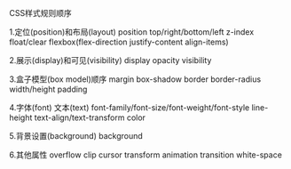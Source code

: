 CSS样式规则顺序

1.定位(position)和布局(layout)
  position 
  top/right/bottom/left
  z-index
  float/clear
  flexbox(flex-direction justify-content align-items)

2.展示(display)和可见(visibility)
  display
  opacity
  visibility

3.盒子模型(box model)顺序
  margin
  box-shadow
  border
  border-radius
  width/height
  padding

4.字体(font) 文本(text)
   font-family/font-size/font-weight/font-style
   line-height
   text-align/text-transform
   color

5.背景设置(background)
  background

6.其他属性
  overflow
  clip
  cursor
  transform
  animation transition
  white-space

